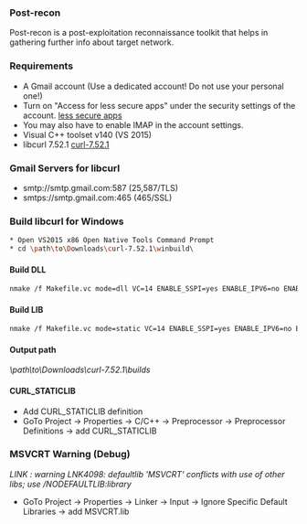 ### Post-recon
Post-recon is a post-exploitation reconnaissance toolkit that helps in gathering further info about target network.


### Requirements

* A Gmail account (Use a dedicated account! Do not use your personal one!)
* Turn on "Access for less secure apps" under the security settings of the account. [less secure apps](https://www.google.com/settings/security/lesssecureapps)
* You may also have to enable IMAP in the account settings.
* Visual C++ toolset v140 (VS 2015)
* libcurl 7.52.1 [curl-7.52.1](https://curl.haxx.se/download/curl-7.52.1.zip)


### Gmail Servers for libcurl

* smtp://smtp.gmail.com:587		(25,587/TLS)
* smtps://smtp.gmail.com:465	(465/SSL)


### Build libcurl for Windows

```bash
* Open VS2015 x86 Open Native Tools Command Prompt
* cd \path\to\Downloads\curl-7.52.1\winbuild\
```

#### Build DLL

```bash
nmake /f Makefile.vc mode=dll VC=14 ENABLE_SSPI=yes ENABLE_IPV6=no ENABLE_IDN=no ENABLE_WINSSL=yes GEN_PDB=no DEBUG=no MACHINE=x86
```

#### Build LIB

```bash
nmake /f Makefile.vc mode=static VC=14 ENABLE_SSPI=yes ENABLE_IPV6=no ENABLE_IDN=no ENABLE_WINSSL=yes GEN_PDB=no DEBUG=no MACHINE=x86
```

#### Output path

*\path\to\Downloads\curl-7.52.1\builds*

#### CURL_STATICLIB

* Add CURL_STATICLIB definition
* GoTo Project -> Properties -> C/C++ -> Preprocessor -> Preprocessor Definitions -> add CURL_STATICLIB


### MSVCRT Warning (Debug)

*LINK : warning LNK4098: defaultlib 'MSVCRT' conflicts with use of other libs; use /NODEFAULTLIB:library*

* GoTo Project -> Properties -> Linker -> Input -> Ignore Specific Default Libraries -> add MSVCRT.lib

